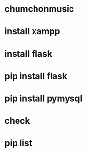 ﻿# chumchonmusic
 # install xampp
 
 # install flask
 # pip install flask
 # pip install pymysql
 
 # check
 # pip list
